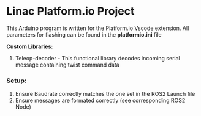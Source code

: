 # Linac Platform.io Project

This Arduino program is written for the Platform.io Vscode extension.
All parameters for flashing can be found in the **platformio.ini** file

**Custom Libraries:**
1. Teleop-decoder - This functional library decodes incoming serial message containing twist command data

### Setup:
1. Ensure Baudrate correctly matches the one set in the ROS2 Launch file
2. Ensure messages are formated correctly (see corresponding ROS2 Node)